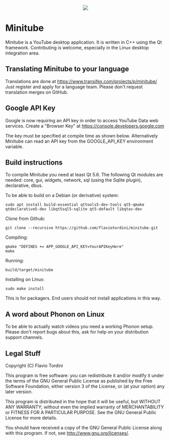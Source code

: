 <p align="center">
<img src="https://flavio.tordini.org/files/products/minitube.png">
</p>

# Minitube
Minitube is a YouTube desktop application. It is written in C++ using the Qt framework. Contributing is welcome, especially in the Linux desktop integration area.

## Translating Minitube to your language
Translations are done at https://www.transifex.com/projects/p/minitube/
Just register and apply for a language team. Please don't request translation merges on GitHub.

## Google API Key
Google is now requiring an API key in order to access YouTube Data web services.
Create a "Browser Key" at https://console.developers.google.com

The key must be specified at compile time as shown below.
Alternatively Minitube can read an API key from the GOOGLE_API_KEY environment variable.

## Build instructions
To compile Minitube you need at least Qt 5.6. The following Qt modules are needed: core, gui, widgets, network, sql (using the Sqlite plugin), declarative, dbus.

To be able to build on a Debian (or derivative) system:

    sudo apt install build-essential qttools5-dev-tools qt5-qmake  qtdeclarative5-dev libqt5sql5-sqlite qt5-default libqtav-dev

Clone from Github:

    git clone --recursive https://github.com/flaviotordini/minitube.git

Compiling:

    qmake "DEFINES += APP_GOOGLE_API_KEY=YourAPIKeyHere"
    make

Running:

    build/target/minitube
	
Installing on Linux:

    sudo make install

This is for packagers. End users should not install applications in this way.

## A word about Phonon on Linux
To be able to actually watch videos you need a working Phonon setup.
Please don't report bugs about this, ask for help on your distribution support channels.

## Legal Stuff
Copyright (C) Flavio Tordini

This program is free software: you can redistribute it and/or modify
it under the terms of the GNU General Public License as published by
the Free Software Foundation, either version 3 of the License, or
(at your option) any later version.

This program is distributed in the hope that it will be useful,
but WITHOUT ANY WARRANTY; without even the implied warranty of
MERCHANTABILITY or FITNESS FOR A PARTICULAR PURPOSE.  See the
GNU General Public License for more details.

You should have received a copy of the GNU General Public License
along with this program.  If not, see <http://www.gnu.org/licenses/>.
